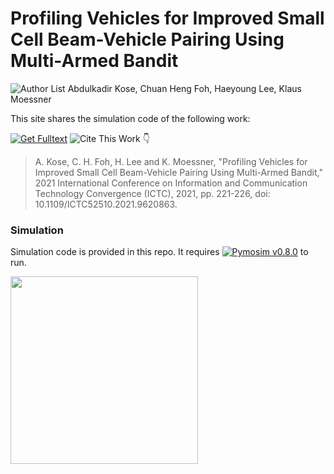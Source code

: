 # Profiling Vehicles for Improved Small Cell Beam-Vehicle Pairing Using Multi-Armed Bandit

![Author List](https://img.shields.io/badge/Author-List-orange)  Abdulkadir Kose, Chuan Heng Foh, Haeyoung Lee, Klaus Moessner

This site shares the simulation code of the following work:

[![Get Fulltext](https://img.shields.io/badge/Get-FullText-red)](https://openresearch.surrey.ac.uk/esploro/outputs/99602621202346)  ![Cite This Work](https://img.shields.io/badge/cite-this%20work-9cf) <html>&#128071;</html>

> A. Kose, C. H. Foh, H. Lee and K. Moessner, "Profiling Vehicles for Improved Small Cell Beam-Vehicle Pairing Using Multi-Armed Bandit," 2021 International Conference on Information and Communication Technology Convergence (ICTC), 2021, pp. 221-226, doi: 10.1109/ICTC52510.2021.9620863.

### Simulation 

Simulation code is provided in this repo. It requires [![Pymosim v0.8.0](https://img.shields.io/badge/Pymosim-v0.8.0-brightgreen)](https://cfoh.github.io/pymosim-doc/start.html) to run.

<img src="https://user-images.githubusercontent.com/51439829/203148018-f4c85be0-fb24-40f5-ba24-7fe326134d34.gif" width="300">

